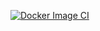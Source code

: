 [![Docker Image CI](https://github.com/bikram054/docker-images/actions/workflows/docker-image.yml/badge.svg)](https://github.com/bikram054/docker-images/actions/workflows/docker-image.yml)
